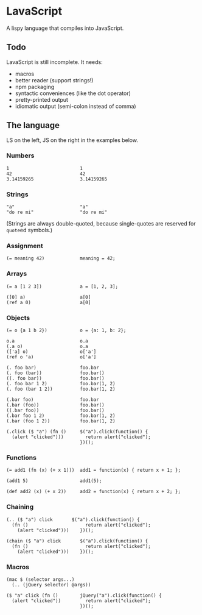 # LavaScript

A lispy language that compiles into JavaScript.

## Todo

LavaScript is still incomplete. It needs:

- macros
- better reader (support strings!)
- npm packaging
- syntactic conveniences (like the dot operator)
- pretty-printed output
- idiomatic output (semi-colon instead of comma)

## The language

LS on the left, JS on the right in the examples below.

### Numbers

    1                          1
    42                         42
    3.14159265                 3.14159265

### Strings

    "a"                        "a"
    "do re mi"                 "do re mi"

(Strings are always double-quoted, because single-quotes are reserved for `quote`ed symbols.)

### Assignment

    (= meaning 42)             meaning = 42;

### Arrays

    (= a [1 2 3])              a = [1, 2, 3];

    ([0] a)                    a[0]
    (ref a 0)                  a[0]

### Objects

    (= o {a 1 b 2})            o = {a: 1, b: 2};
  
    o.a                        o.a
    (.a o)                     o.a
    (['a] o)                   o['a']
    (ref o 'a)                 o['a']

    (. foo bar)                foo.bar
    (. foo (bar))              foo.bar()
    ((. foo bar))              foo.bar()
    (. foo bar 1 2)            foo.bar(1, 2)
    (. foo (bar 1 2))          foo.bar(1, 2)

    (.bar foo)                 foo.bar
    (.bar (foo))               foo.bar()
    ((.bar foo))               foo.bar()
    (.bar foo 1 2)             foo.bar(1, 2)
    (.bar (foo 1 2))           foo.bar(1, 2)

    (.click ($ "a") (fn ()     $("a").click(function() {
      (alert "clicked")))        return alert("clicked");
                               })();

### Functions
  
    (= add1 (fn (x) (+ x 1)))  add1 = function(x) { return x + 1; };

    (add1 5)                   add1(5);

    (def add2 (x) (+ x 2))     add2 = function(x) { return x + 2; };

### Chaining

    (.. ($ "a") click       $("a").click(function() {
      (fn ()                     return alert("clicked");
        (alert "clicked")))    })();

    (chain ($ "a") click       $("a").click(function() {
      (fn ()                     return alert("clicked");
        (alert "clicked")))    })();

### Macros

    (mac $ (selector args...)
      (.. (jQuery selector) @args))

    ($ "a" click (fn ()        jQuery("a").click(function() {
      (alert "clicked"))         return alert("clicked");
                               })();



  

